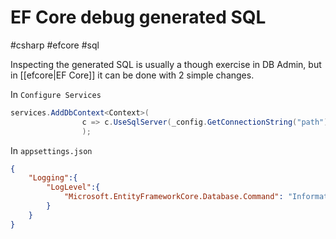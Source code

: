 # EF Core debug generated SQL
#csharp #efcore  #sql

Inspecting the generated SQL is usually a though exercise in DB Admin, but in [[efcore|EF Core]] it can be done with 2 simple changes.

In `Configure Services`

```csharp
services.AddDbContext<Context>(
                c => c.UseSqlServer(_config.GetConnectionString("path")).EnableSensitiveDataLogging();
                );
```

In `appsettings.json`

```json
{
	"Logging":{
		"LogLevel":{
			"Microsoft.EntityFrameworkCore.Database.Command": "Information"
		}
	}
}
```